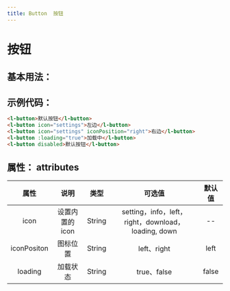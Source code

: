 ```yaml
---
title: Button  按钮
---
```

# 按钮

## 基本用法：


<ButtonDemo></ButtonDemo>

## 示例代码：

``` html
<l-button>默认按钮</l-button>
<l-button icon="settings">左边</l-button>
<l-button icon="settings" iconPosition="right">右边</l-button>
<l-button :loading="true">加载中</l-button>
<l-button disabled>默认按钮</l-button>  
```

## 属性：  attributes


|     属性       |   说明    |  类型    |  可选值         |     默认值    |
|:--------------:|:-------:|:--------:|:--------------:|:-----------:|
|   icon         |设置内置的icon|String      | setting，info，left，right，download，loading, down |  --      |
| iconPositon    | 图标位置   |String   |    left、right |  left       |
| loading        | 加载状态   |String   |    true、false |  false      |


